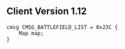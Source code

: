 ## Client Version 1.12

```rust,ignore
cmsg CMSG_BATTLEFIELD_LIST = 0x23C {
    Map map;    
}

```
